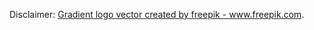 Disclaimer: <a href='https://www.freepik.com/vectors/gradient-logo'>Gradient logo vector created by freepik - www.freepik.com</a>.
